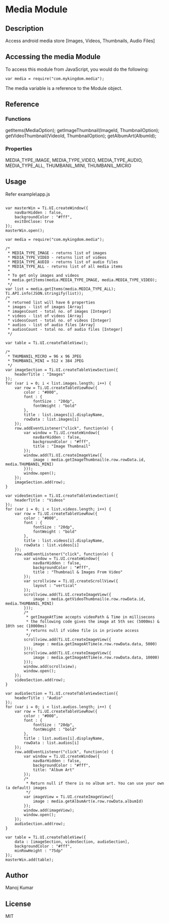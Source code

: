 # Media Module

## Description

Access android media store [Images, Videos, Thumbnails, Audio Files]

## Accessing the media Module

To access this module from JavaScript, you would do the following:

	var media = require("com.mykingdom.media");

The media variable is a reference to the Module object.

## Reference


### Functions

getItems(MediaOption);
getImageThumbnail(ImageId, ThumbnailOption);
getVideoThumbnail(VideoId, ThumbnailOption);
getAlbumArt(AlbumId);

### Properties

MEDIA_TYPE_IMAGE,
MEDIA_TYPE_VIDEO,
MEDIA_TYPE_AUDIO,
MEDIA_TYPE_ALL,
THUMBANIL_MINI,
THUMBANIL_MICRO

## Usage

Refer example\app.js

~~~~~~~~~~~~~~~

var masterWin = Ti.UI.createWindow({
	navBarHidden : false,
	backgroundColor : "#fff",
	exitOnClose: true
});
masterWin.open();

var media = require("com.mykingdom.media");

/*
 * MEDIA_TYPE_IMAGE - returns list of images
 * MEDIA_TYPE_VIDEO - returns list of videos
 * MEDIA_TYPE_AUDIO - returns list of audio files
 * MEDIA_TYPE_ALL - returns list of all media items
 *
 * To get only images and videos
 * media.getItems(media.MEDIA_TYPE_IMAGE, media.MEDIA_TYPE_VIDEO);
 */
var list = media.getItems(media.MEDIA_TYPE_ALL);
Ti.API.info(JSON.stringify(list));
/*
 * returned list will have 6 properties
 * images - list of images [Array]
 * imagesCount - total no. of images [Integer]
 * videos - list of videos [Array]
 * videosCount - total no. of videos [Integer]
 * audios - list of audio files [Array]
 * audiosCount - total no. of audio files [Integer]
 */

var table = Ti.UI.createTableView();

/*
 * THUMBANIL_MICRO = 96 x 96 JPEG
 * THUMBANIL_MINI = 512 x 384 JPEG
 */
var imageSection = Ti.UI.createTableViewSection({
	headerTitle : "Images"
});
for (var i = 0; i < list.images.length; i++) {
	var row = Ti.UI.createTableViewRow({
		color : "#000",
		font : {
			fontSize : "20dp",
			fontWeight : "bold"
		},
		title : list.images[i].displayName,
		rowData : list.images[i]
	});
	row.addEventListener("click", function(e) {
		var window = Ti.UI.createWindow({
			navBarHidden : false,
			backgroundColor : "#fff",
			title : "Image Thumbnail"
		});
		window.add(Ti.UI.createImageView({
			image : media.getImageThumbnail(e.row.rowData.id, media.THUMBANIL_MINI)
		}));
		window.open();
	});
	imageSection.add(row);
}

var videoSection = Ti.UI.createTableViewSection({
	headerTitle : "Videos"
});
for (var i = 0; i < list.videos.length; i++) {
	var row = Ti.UI.createTableViewRow({
		color : "#000",
		font : {
			fontSize : "20dp",
			fontWeight : "bold"
		},
		title : list.videos[i].displayName,
		rowData : list.videos[i]
	});
	row.addEventListener("click", function(e) {
		var window = Ti.UI.createWindow({
			navBarHidden : false,
			backgroundColor : "#fff",
			title : "Thumbnail & Images From Video"
		});
		var scrollview = Ti.UI.createScrollView({
			layout : "vertical"
		});
		scrollview.add(Ti.UI.createImageView({
			image : media.getVideoThumbnail(e.row.rowData.id, media.THUMBANIL_MINI)
		}));
		/*
		 * getImageAtTime accepts videoPath & Time in millisecons
		 * the following code gives the image at 5th sec (5000ms) &  10th sec (10000ms)
		 * returns null if video file is in private access
		 */
		scrollview.add(Ti.UI.createImageView({
			image : media.getImageAtTime(e.row.rowData.data, 5000)
		}));
		scrollview.add(Ti.UI.createImageView({
			image : media.getImageAtTime(e.row.rowData.data, 10000)
		}));
		window.add(scrollview);
		window.open();
	});
	videoSection.add(row);
}

var audioSection = Ti.UI.createTableViewSection({
	headerTitle : "Audio"
});
for (var i = 0; i < list.audios.length; i++) {
	var row = Ti.UI.createTableViewRow({
		color : "#000",
		font : {
			fontSize : "20dp",
			fontWeight : "bold"
		},
		title : list.audios[i].displayName,
		rowData : list.audios[i]
	});
	row.addEventListener("click", function(e) {
		var window = Ti.UI.createWindow({
			navBarHidden : false,
			backgroundColor : "#fff",
			title: "Album Art"
		});
		/*
		 * Return null if there is no album art. You can use your own (a default) images
		 */
		var imageView = Ti.UI.createImageView({
			image : media.getAlbumArt(e.row.rowData.albumId)
		});
		window.add(imageView);
		window.open();
	});
	audioSection.add(row);
}

var table = Ti.UI.createTableView({
	data : [imageSection, videoSection, audioSection],
	backgroundColor : "#fff",
	minRowHeight : "75dp"
});
masterWin.add(table);

~~~~~~~~~~~~~~~

## Author

Manoj Kumar

## License

MIT
